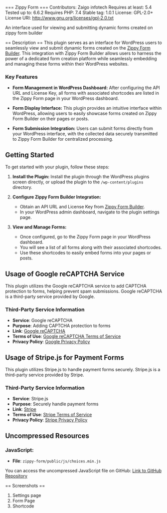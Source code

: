 === Zippy Form ===
Contributors: Zaigo infotech
Requires at least: 5.4
Tested up to: 6.6.2
Requires PHP: 7.4
Stable tag: 1.0.1
License: GPL-2.0+
License URI: http://www.gnu.org/licenses/gpl-2.0.txt

An interface used for viewing and submitting dynamic forms created on zippy form builder

== Description ==
This plugin serves as an interface for WordPress users to seamlessly view and submit dynamic forms created on the [Zippy Form Builder](https://zippyform.io/). This integration with Zippy Form Builder allows users to harness the power of a dedicated form creation platform while seamlessly embedding and managing these forms within their WordPress websites.

### Key Features

- **Form Management in WordPress Dashboard:** After configuring the API URL and License Key, all forms with associated shortcodes are listed in the Zippy Form page in your WordPress dashboard.

- **Form Display Interface:** This plugin provides an intuitive interface within WordPress, allowing users to easily showcase forms created on Zippy Form Builder on their pages or posts.
  
- **Form Submission Integration:** Users can submit forms directly from your WordPress interface, with the collected data securely transmitted to Zippy Form Builder for centralized processing.


## Getting Started

To get started with your plugin, follow these steps:

1. **Install the Plugin:**
   Install the plugin through the WordPress plugins screen directly, or upload the plugin to the `/wp-content/plugins` directory.

2. **Configure Zippy Form Builder Integration:**
   - Obtain an API URL and License Key from [Zippy Form Builder](https://zippyform.io/).
   - In your WordPress admin dashboard, navigate to the plugin settings page.
  

3. **View and Manage Forms:**
   - Once configured, go to the Zippy Form page in your WordPress dashboard.
   - You will see a list of all forms along with their associated shortcodes.
   - Use these shortcodes to easily embed forms into your pages or posts.

## Usage of Google reCAPTCHA Service

This plugin utilizes the Google reCAPTCHA service to add CAPTCHA protection to forms, helping prevent spam submissions. Google reCAPTCHA is a third-party service provided by Google.

### Third-Party Service Information

- **Service**: Google reCAPTCHA
- **Purpose**: Adding CAPTCHA protection to forms
- **Link**: [Google reCAPTCHA](https://www.google.com/recaptcha)
- **Terms of Use**: [Google reCAPTCHA Terms of Service](https://www.google.com/intl/en-GB/policies/terms/)
- **Privacy Policy**: [Google Privacy Policy](https://www.google.com/intl/en-GB/policies/privacy/)

## Usage of Stripe.js for Payment Forms

This plugin utilizes Stripe.js to handle payment forms securely. Stripe.js is a third-party service provided by Stripe.

### Third-Party Service Information

- **Service**: Stripe.js
- **Purpose**: Securely handle payment forms
- **Link**: [Stripe](https://stripe.com/)
- **Terms of Use**: [Stripe Terms of Service](https://stripe.com/legal)
- **Privacy Policy**: [Stripe Privacy Policy](https://stripe.com/privacy)

## Uncompressed Resources

### JavaScript:
- **File**: `zippy-form/public/js/choices.min.js`

You can access the uncompressed JavaScript file on GitHub: [Link to GitHub Repository](https://github.com/Choices-js/Choices/blob/master/public/assets/scripts/choices.js)


== Screenshots ==
1. Settings page
2. Form Page
3. Shortcode


